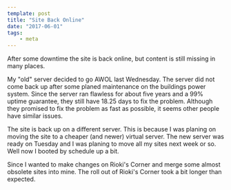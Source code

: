 ```yaml
---
template: post
title: "Site Back Online"
date: "2017-06-01"
tags:
    - meta
---
```


After some downtime the site is back online, but content is still
missing in many places.

My "old" server decided to go AWOL last Wednesday. The server did not
come back up after some planed maintenance on the buildings power
system. Since the server ran flawless for about five years and a 99%
uptime guarantee, they still have 18.25 days to fix the problem.
Although they promised to fix the problem as fast as possible, it seems
other people have similar issues.

The site is back up on a different server. This is because I was planing
on moving the site to a cheaper (and newer) virtual server. The new
server was ready on Tuesday and I was planing to move all my sites next
week or so. Well now I booted by schedule up a bit.

Since I wanted to make changes on Rioki's Corner and merge some almost
obsolete sites into mine. The roll out of Rioki's Corner took a bit
longer than expected.
